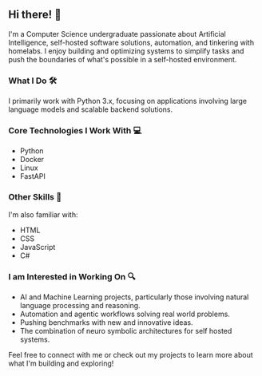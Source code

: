 ## Hi there! 👋
I'm a Computer Science undergraduate passionate about Artificial Intelligence, self-hosted software solutions, automation, and tinkering with homelabs. I enjoy building and optimizing systems to simplify tasks and push the boundaries of what's possible in a self-hosted environment.

### What I Do 🛠️
I primarily work with Python 3.x, focusing on applications involving large language models and scalable backend solutions.

### Core Technologies I Work With 💻
- Python
- Docker
- Linux
- FastAPI

### Other Skills 🌱
I'm also familiar with:

- HTML
- CSS
- JavaScript
- C#

### I am Interested in Working On 🔍

- AI and Machine Learning projects, particularly those involving natural language processing and reasoning.
- Automation and agentic workflows solving real world problems.
- Pushing benchmarks with new and innovative ideas.
- The combination of neuro symbolic architectures for self hosted systems.

Feel free to connect with me or check out my projects to learn more about what I'm building and exploring!

<!--
**SecretiveShell/SecretiveShell** is a ✨ _special_ ✨ repository because its `README.md` (this file) appears on your GitHub profile.

Here are some ideas to get you started:

- 🔭 I’m currently working on ...
- 🌱 I’m currently learning ...
- 👯 I’m looking to collaborate on ...
- 🤔 I’m looking for help with ...
- 💬 Ask me about ...
- 📫 How to reach me: ...
- 😄 Pronouns: ...
- ⚡ Fun fact: ...
-->
